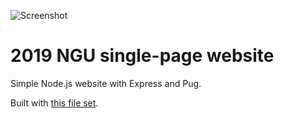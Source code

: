 ![Screenshot](https://res.cloudinary.com/turnup/image/upload/v1526512881/homepage-cards.png)

# 2019 NGU single-page website

Simple Node.js website with Express and Pug.

Built with [this file set](https://freshman.tech/learn-node).
